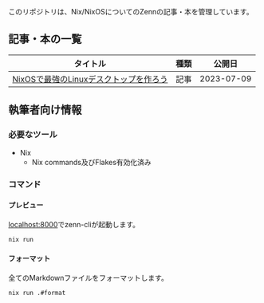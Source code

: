 このリポジトリは、Nix/NixOSについてのZennの記事・本を管理しています。

## 記事・本の一覧

| タイトル                                                                                      | 種類 | 公開日     |
| --------------------------------------------------------------------------------------------- | ---- | ---------- |
| [NixOSで最強のLinuxデスクトップを作ろう](https://zenn.dev/asa1984/articles/nixos-is-the-best) | 記事 | 2023-07-09 |

## 執筆者向け情報

### 必要なツール

- Nix
  - Nix commands及びFlakes有効化済み

### コマンド

#### プレビュー

[localhost:8000](http://localhost:8000)でzenn-cliが起動します。

```bash
nix run
```

#### フォーマット

全てのMarkdownファイルをフォーマットします。

```bash
nix run .#format
```
